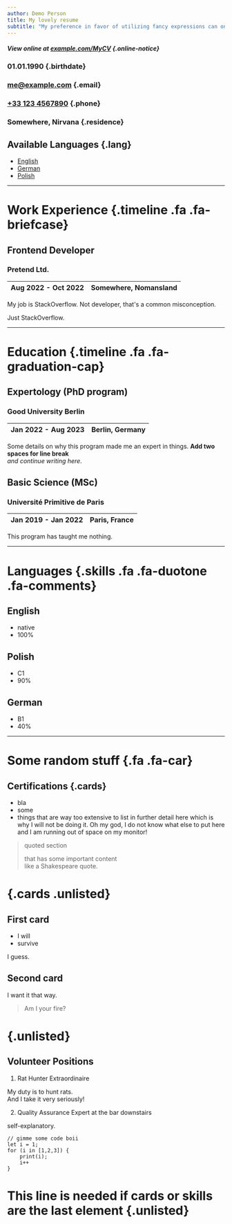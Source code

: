 ```yaml
---
author: Demo Person
title: My lovely resume
subtitle: "My preference in favor of utilizing fancy expressions can only be described as uncanny."
---
```


##### <i class="fa fa-info-circle"></i> View online at [example.com/MyCV](https://example.com/MyCV) {.online-notice}

### 01.01.1990 {.birthdate}

### [me@example.com](mailto:me@example.com) {.email}

### [+33 123 4567890](tel:331234567890) {.phone}

### Somewhere, Nirvana {.residence}

## Available Languages {.lang}

- [English](index.html)
- [German](https://hackertyper.net/)
- [Polish]()

---

# Work Experience {.timeline .fa .fa-briefcase}

## Frontend Developer

### Pretend Ltd.

| Aug 2022 - Oct 2022 | Somewhere, Nomansland |
| ------------------- | --------------------- |

My job is StackOverflow. Not developer, that's a common misconception.

Just StackOverflow.

---

# Education {.timeline .fa .fa-graduation-cap}

## Expertology (PhD program)

### Good University Berlin

| Jan 2022 - Aug 2023 | Berlin, Germany |
| ------------------- | --------------- |

Some details on why this program made me an expert in things. **Add two spaces for line break**  
_and continue writing here._

## Basic Science (MSc)

### Université Primitive de Paris

| Jan 2019 - Jan 2022 | Paris, France |
| ------------------- | ----------------- |

This program has taught me nothing.

---

# Languages {.skills .fa .fa-duotone .fa-comments}

## English

- native
- 100%

## Polish

- C1
- 90%

## German

- B1
- 40%

---

# Some random stuff {.fa .fa-car}

## Certifications {.cards}

- bla
- some
- things that are way too extensive to list in further detail here which is why I will not be doing it. Oh my god, I do not know what else to put here and I am running out of space on my monitor!

> quoted section
>
> that has some important content  
> like a Shakespeare quote.

# {.cards .unlisted}

## First card

- I will
- survive

I guess.

## Second card

I want it that way.

> Am I your fire?

# {.unlisted}

## Volunteer Positions

1. Rat Hunter Extraordinaire

My duty is to hunt rats.  
And I take it very seriously!

2. Quality Assurance Expert at the bar downstairs

self-explanatory.

```
// gimme some code boii
let i = 1;
for (i in [1,2,3]) {
    print(i);
    i++
}
```

# This line is needed if cards or skills are the last element {.unlisted}
